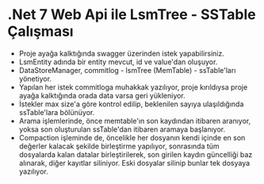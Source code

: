 # .Net 7 Web Api ile LsmTree - SSTable Çalışması

- Proje ayağa kalktığında swagger üzerinden istek yapabilirsiniz.
- LsmEntity adında bir entity mevcut, id ve value'dan oluşuyor.
- DataStoreManager, commitlog - lsmTree (MemTable) - ssTable'ları yönetiyor.
- Yapılan her istek commitloga muhakkak yazılıyor,
  proje kırıldıysa proje ayağa kalktığında orada data varsa geri yükleniyor.
- İstekler max size'a göre kontrol edilip, beklenilen sayıya ulaşıldığında ssTable'lara bölünüyor.
- Arama işlemlerinde, önce memtable'ın son kaydından itibaren aranıyor, yoksa son oluşturulan ssTable'dan itibaren aramaya başlanıyor.
- Compaction işleminde de, öncelikle her dosyanın kendi içinde en son değerler kalacak şekilde birleştirme yapılıyor,
  sonrasında tüm dosyalarda kalan datalar birleştirilerek, son girilen kaydın güncelliği baz alınarak, diğer kayıtlar siliniyor.
  Eski dosyalar silinip bunlar tek dosyaya yazılıyor.

